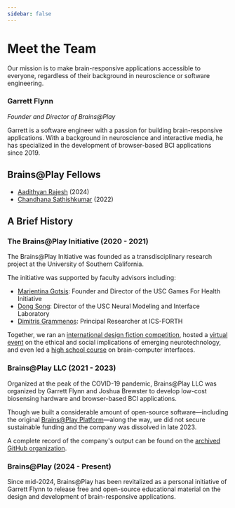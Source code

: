 ```yaml
---
sidebar: false
---
```


# Meet the Team
Our mission is to make brain-responsive applications accessible to everyone, regardless of their background in neuroscience or software engineering.

### Garrett Flynn
*Founder and Director of Brains@Play*

Garrett is a software engineer with a passion for building brain-responsive applications. With a background in neuroscience and interactive media, he has specialized in the development of browser-based BCI applications since 2019.

## Brains@Play Fellows
- [Aadithyan Rajesh](https://www.linkedin.com/in/aadithyanrajesh/) (2024)
- [Chandhana Sathishkumar](https://www.linkedin.com/in/chandhanas/) (2022)

## A Brief History
### The Brains@Play Initiative (2020 - 2021)
The Brains@Play Initiative was founded as a transdisciplinary research project at the University of Southern California. 

The initiative was supported by faculty advisors including: 
- [Marientina Gotsis](https://www.linkedin.com/in/marientina-gotsis-24041a5/): Founder and Director of the USC Games For Health Initiative
- [Dong Song](https://www.linkedin.com/in/dong-song-159aa221/): Director of the USC Neural Modeling and Interface Laboratory
- [Dimitris Grammenos](https://www.linkedin.com/in/dgrammenos/): Principal Researcher at ICS-FORTH

Together, we ran an [international design fiction competition](/projects/initiative/brains-and-games-competition.md), hosted a [virtual event](/projects/initiative/livewire.md) on the ethical and social implications of emerging neurotechnology, and even led a [high school course](/projects/initiative/brains-at-play-course.md) on brain-computer interfaces.

### Brains@Play LLC (2021 - 2023)
Organized at the peak of the COVID-19 pandemic, Brains@Play LLC was organized by Garrett Flynn and Joshua Brewster to develop low-cost biosensing hardware and browser-based BCI applications.

Though we built a considerable amount of open-source software—including the original [Brains@Play Platform](https://app.brainsatplay.com)—along the way, we did not secure sustainable funding and the company was dissolved in late 2023.

A complete record of the company's output can be found on the [archived GitHub organization](https://github.com/brainsatplay).


### Brains@Play (2024 - Present)
Since mid-2024, Brains@Play has been revitalized as a personal initiative of Garrett Flynn to release free and open-source educational material on the design and development of brain-responsive applications.